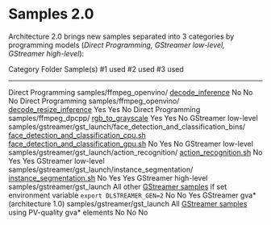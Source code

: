 # Samples 2.0

Architecture 2.0 brings new samples separated into 3 categories by
programming models (*Direct Programming, GStreamer low-level, GStreamer
high-level*):

  Category                             Folder                                                                 Sample(s)                                                                                                                                                                                                                                                                                                                                                                                                                                                                                           #1 used   #2 used   #3 used
  ------------------------------------ ---------------------------------------------------------------------- --------------------------------------------------------------------------------------------------------------------------------------------------------------------------------------------------------------------------------------------------------------------------------------------------------------------------------------------------------------------------------------------------------------------------------------------------------------------------------------------------- --------- --------- ---------
  Direct Programming                   samples/ffmpeg_openvino/                                               [decode_inference](https://github.com/dlstreamer/dlstreamer/tree/master/samples/ffmpeg_openvino/cpp/decode_inference)                                                                                                                                                                                                                                                                                                                                                                               No        No        No
  Direct Programming                   samples/ffmpeg_openvino/                                               [decode_resize_inference](https://github.com/dlstreamer/dlstreamer/tree/master/samples/ffmpeg_openvino/cpp/decode_resize_inference)                                                                                                                                                                                                                                                                                                                                                                 Yes       Yes       No
  Direct Programming                   samples/ffmpeg_dpcpp/                                                  [rgb_to_grayscale](https://github.com/dlstreamer/dlstreamer/tree/master/samples/ffmpeg_dpcpp/rgb_to_grayscale)                                                                                                                                                                                                                                                                                                                                                                                      Yes       Yes       No
  GStreamer low-level                  samples/gstreamer/gst_launch/face_detection_and_classification_bins/   [face_detection_and_classification_cpu.sh](https://github.com/open-edge-platform/edge-ai-libraries/tree/main/libraries/dl-streamer/samples/gstreamer/gst_launch/face_detection_and_classification_bins/face_detection_and_classification_cpu.sh) [face_detection_and_classification_gpu.sh](https://github.com/open-edge-platform/edge-ai-libraries/tree/main/libraries/dl-streamer/samples/gstreamer/gst_launch/face_detection_and_classification_bins/face_detection_and_classification_gpu.sh)   No        Yes       No
  GStreamer low-level                  samples/gstreamer/gst_launch/action_recognition/                       [action_recognition.sh](https://github.com/open-edge-platform/edge-ai-libraries/tree/main/libraries/dl-streamer/samples/gstreamer/gst_launch/action_recognition/action_recognition.sh)                                                                                                                                                                                                                                                                                                              No        Yes       Yes
  GStreamer low-level                  samples/gstreamer/gst_launch/instance_segmentation/                    [instance_segmentation.sh](https://github.com/open-edge-platform/edge-ai-libraries/tree/main/libraries/dl-streamer/samples/gstreamer/gst_launch/instance_segmentation/instance_segmentation.sh)                                                                                                                                                                                                                                                                                                     No        Yes       Yes
  GStreamer high-level                 samples/gstreamer/gst_launch                                           All other [GStreamer samples](https://github.com/open-edge-platform/edge-ai-libraries/tree/main/libraries/dl-streamer/samples/gstreamer) if set environment variable `export DLSTREAMER_GEN=2`                                                                                                                                                                                                                                                                                                      No        No        Yes
  GStreamer gva\* (architecture 1.0)   samples/gstreamer/gst_launch                                           All [GStreamer samples](https://github.com/open-edge-platform/edge-ai-libraries/tree/main/libraries/dl-streamer/samples/gstreamer) using PV-quality gva\* elements                                                                                                                                                                                                                                                                                                                                  No        No        No
